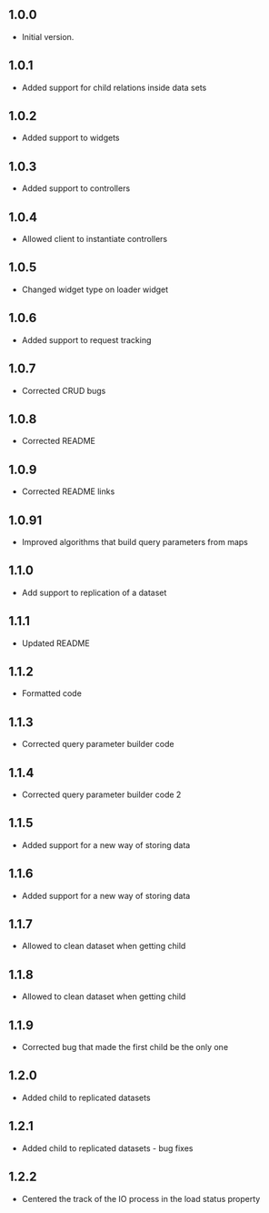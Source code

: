 ## 1.0.0

- Initial version.



## 1.0.1

- Added support for child relations inside data sets

## 1.0.2

- Added support to widgets

## 1.0.3

- Added support to controllers

## 1.0.4

- Allowed client to instantiate controllers

## 1.0.5

- Changed widget type on loader widget

## 1.0.6

- Added support to request tracking

## 1.0.7

- Corrected CRUD bugs


## 1.0.8

- Corrected README

## 1.0.9

- Corrected README links

## 1.0.91

- Improved algorithms that build query parameters from maps

## 1.1.0

- Add support to replication of a dataset

## 1.1.1

- Updated README

## 1.1.2

- Formatted code

## 1.1.3

- Corrected query parameter builder code

## 1.1.4

- Corrected query parameter builder code 2

## 1.1.5

- Added support for a new way of storing data

## 1.1.6

- Added support for a new way of storing data

## 1.1.7

- Allowed to clean dataset when getting child

## 1.1.8

- Allowed to clean dataset when getting child

## 1.1.9

- Corrected bug that made the first child be the only one

## 1.2.0

- Added child to replicated datasets
## 1.2.1

- Added child to replicated datasets - bug fixes
## 1.2.2

- Centered the track of the IO process in the load status property